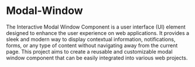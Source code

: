 # Modal-Window

The Interactive Modal Window Component is a user interface (UI) element designed to enhance the user experience on web applications.
It provides a sleek and modern way to display contextual information, notifications, forms, or any type of content without navigating away from the current page.
This project aims to create a reusable and customizable modal window component that can be easily integrated into various web projects.
